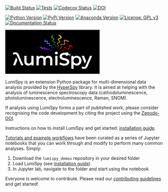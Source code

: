 [![Build Status](https://dev.azure.com/Lumispy/lumispy/_apis/build/status/LumiSpy.lumispy?branchName=main)](https://dev.azure.com/Lumispy/lumispy/_build/latest?definitionId=3&branchName=main)
[![Tests](https://github.com/lumispy/lumispy/workflows/Tests/badge.svg)](https://github.com/lumispy/lumispy/actions)
[![Codecov Status](https://codecov.io/gh/lumispy/lumispy/branch/main/graph/badge.svg?token=8ZFX8X4Z1I)](https://codecov.io/gh/lumispy/lumispy)
[![DOI](https://zenodo.org/badge/DOI/10.5281/zenodo.4640445.svg)](https://doi.org/10.5281/zenodo.4640445)

[![Python Version](https://img.shields.io/pypi/pyversions/lumispy.svg?style=flat)](https://pypi.python.org/pypi/lumispy)
[![PyPi Version](http://img.shields.io/pypi/v/lumispy.svg?style=flat)](https://pypi.python.org/pypi/lumispy)
[![Anaconda Version](https://anaconda.org/conda-forge/lumispy/badges/version.svg)](https://anaconda.org/conda-forge/lumispy)
[![License: GPL v3](https://img.shields.io/badge/License-GPLv3-blue.svg)](https://www.gnu.org/licenses/gpl-3.0)
[![Documentation Status](https://readthedocs.org/projects/lumispy/badge/?version=latest)](https://lumispy.readthedocs.io/en/latest/?badge=latest)


<img src="https://github.com/LumiSpy/lumispy/raw/main/doc/_static/logo_rec_april21.svg" width="300" alt="LumiSpy">

LumiSpy is an extension Python package for multi-dimensional data analysis 
provided by the [HyperSpy](http://hyperspy.org) library. It is aimed at helping 
with the analysis of luminescence spectroscopy data (cathodoluminescence, 
photoluminescence, electroluminescence, Raman, SNOM).

If analysis using LumiSpy forms a part of published work, please consider 
recognising the code development by citing the project using the [Zenodo-DOI](https://doi.org/10.5281/zenodo.4640445).

Instructions on how to install LumiSpy and get started: [installation guide](https://github.com/LumiSpy/lumispy/blob/main/INSTALLATION.md).

[Tutorials and example workflows](https://github.com/lumispy/lumispy-demos)
have been curated as a series of Jupyter notebooks that you can work through 
and modify to perform many common analyses. Simply:

1. Download the `lumispy_demos` repository in your desired folder
2. Load LumiSpy (see [installation guide](https://github.com/LumiSpy/lumispy/blob/main/INSTALLATION.md))
3. In Jupyter lab, navigate to the folder and start using the notebook

Everyone is welcome to contribute. Please read our
[contributing guidelines](https://github.com/LumiSpy/lumispy/blob/main/.github/CONTRIBUTING.md) and get started!
